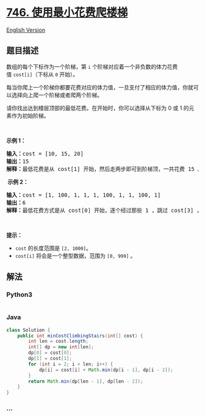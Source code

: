 # [746. 使用最小花费爬楼梯](https://leetcode-cn.com/problems/min-cost-climbing-stairs)

[English Version](/solution/0700-0799/0746.Min%20Cost%20Climbing%20Stairs/README_EN.md)

## 题目描述

<!-- 这里写题目描述 -->

<p>数组的每个下标作为一个阶梯，第 <code>i</code> 个阶梯对应着一个非负数的体力花费值 <code>cost[i]</code>（下标从 <code>0</code> 开始）。</p>

<p>每当你爬上一个阶梯你都要花费对应的体力值，一旦支付了相应的体力值，你就可以选择向上爬一个阶梯或者爬两个阶梯。</p>

<p>请你找出达到楼层顶部的最低花费。在开始时，你可以选择从下标为 0 或 1 的元素作为初始阶梯。</p>

<p> </p>

<p><strong>示例 1：</strong></p>

<pre>
<strong>输入：</strong>cost = [10, 15, 20]
<strong>输出：</strong>15
<strong>解释：</strong>最低花费是从 cost[1] 开始，然后走两步即可到阶梯顶，一共花费 15 。
</pre>

<p><strong> 示例 2：</strong></p>

<pre>
<strong>输入：</strong>cost = [1, 100, 1, 1, 1, 100, 1, 1, 100, 1]
<strong>输出：</strong>6
<strong>解释：</strong>最低花费方式是从 cost[0] 开始，逐个经过那些 1 ，跳过 cost[3] ，一共花费 6 。
</pre>

<p> </p>

<p><strong>提示：</strong></p>

<ul>
	<li><code>cost</code> 的长度范围是 <code>[2, 1000]</code>。</li>
	<li><code>cost[i]</code> 将会是一个整型数据，范围为 <code>[0, 999]</code> 。</li>
</ul>


## 解法

<!-- 这里可写通用的实现逻辑 -->

<!-- tabs:start -->

### **Python3**

<!-- 这里可写当前语言的特殊实现逻辑 -->

```python

```

### **Java**

<!-- 这里可写当前语言的特殊实现逻辑 -->

```java
class Solution {
    public int minCostClimbingStairs(int[] cost) {
        int len = cost.length;
        int[] dp = new int[len];
        dp[0] = cost[0];
        dp[1] = cost[1];
        for (int i = 2; i < len; i++) {
            dp[i] = cost[i] + Math.min(dp[i - 1], dp[i - 2]);
        }
        return Math.min(dp[len - 1], dp[len - 2]); 
    }
}
```

### **...**

```

```

<!-- tabs:end -->
